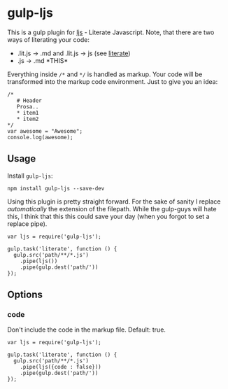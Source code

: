 
# gulp-ljs
This is a gulp plugin for [ljs](https://github.com/phadej/ljs) - Literate Javascript.
Note, that there are two ways of literating your code:
* .lit.js -> .md and .lit.js -> js (see [literate](https://www.npmjs.org/package/literate))
* .js -> .md \*THIS\*

Everything inside `/*` and `*/` is handled as markup. Your code will be transformed into the markup code environment.
Just to give you an idea:
```
/*
   # Header
   Prosa..
   * item1
   * item2
*/
var awesome = "Awesome";
console.log(awesome);
```

## Usage
Install `gulp-ljs`:
```
npm install gulp-ljs --save-dev
```
Using this plugin is pretty straight forward. For the sake of sanity I replace *automatically* the extension of the filepath.
While the gulp-guys will hate this, I think that this this could save your day (when you forgot to set a replace pipe).
```
var ljs = require('gulp-ljs');

gulp.task('literate', function () {
  gulp.src('path/**/*.js')
    .pipe(ljs())
    .pipe(gulp.dest('path/'))
});

```

## Options
### code
Don't include the code in the markup file. Default: true.
```
var ljs = require('gulp-ljs');

gulp.task('literate', function () {
  gulp.src('path/**/*.js')
    .pipe(ljs({code : false}))
    .pipe(gulp.dest('path/'))
});
```

